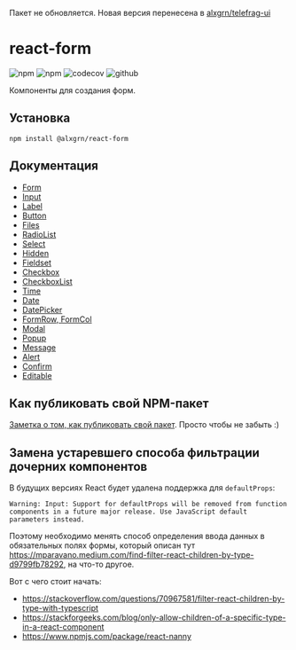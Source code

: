 Пакет не обновляется. Новая версия перенесена в [alxgrn/telefrag-ui](https://github.com/alxgrn/telefrag-ui)
# react-form
![npm](https://img.shields.io/npm/v/@alxgrn/react-form)
![npm](https://img.shields.io/npm/l/@alxgrn/react-form)
![codecov](https://img.shields.io/codecov/c/github/alxgrn/react-form)
![github](https://img.shields.io/github/actions/workflow/status/alxgrn/react-form/node.js.yml?branch=main)

Компоненты для создания форм.

## Установка

```
npm install @alxgrn/react-form
```

## Документация
* [Form](./docs/Form.md)
* [Input](./docs/Input.md)
* [Label](./docs/Label.md)
* [Button](./docs/Button.md)
* [Files](./docs/Files.md)
* [RadioList](./docs/RadioList.md)
* [Select](./docs/Select.md)
* [Hidden](./docs/Hidden.md)
* [Fieldset](./docs/Fieldset.md)
* [Checkbox](./docs/Checkbox.md)
* [CheckboxList](./docs/CheckboxList.md)
* [Time](./docs/Time.md)
* [Date](./docs/Date.md)
* [DatePicker](./docs/DatePicker.md)
* [FormRow, FormCol](./docs/FormRowCol.md)
* [Modal](./docs/ui/Modal.md)
* [Popup](./docs/ui/Popup.md)
* [Message](./docs/ui/Message.md)
* [Alert](./docs/ui/Alert.md)
* [Confirm](./docs/ui/Confirm.md)
* [Editable](./docs/ui/Editable.md)


## Как публиковать свой NPM-пакет
[Заметка о том, как публиковать свой пакет](./docs/NPM-Publish.md). Просто чтобы не забыть :)

## Замена устаревшего способа фильтрации дочерних компонентов
В будущих версиях React будет удалена поддержка для `defaultProps`:
```
Warning: Input: Support for defaultProps will be removed from function components in a future major release. Use JavaScript default parameters instead.
```
Поэтому необходимо менять способ определения ввода данных в обязательных полях формы, который описан тут https://mparavano.medium.com/find-filter-react-children-by-type-d9799fb78292, на что-то другое.

Вот с чего стоит начать:
* https://stackoverflow.com/questions/70967581/filter-react-children-by-type-with-typescript
* https://stackforgeeks.com/blog/only-allow-children-of-a-specific-type-in-a-react-component
* https://www.npmjs.com/package/react-nanny

